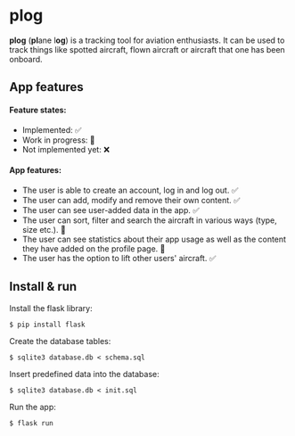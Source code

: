 # plog
**plog** (**pl**ane l**og**) is a tracking tool for aviation enthusiasts. It can be used to track things like spotted aircraft, flown aircraft or aircraft that one has been onboard.

## App features

#### Feature states:
- Implemented: ✅
- Work in progress: 🚧
- Not implemented yet: ❌

#### App features:
- The user is able to create an account, log in and log out. ✅
- The user can add, modify and remove their own content. ✅
- The user can see user-added data in the app. ✅
- The user can sort, filter and search the aircraft in various ways (type, size etc.). 🚧
- The user can see statistics about their app usage as well as the content they have added on the profile page. 🚧
- The user has the option to lift other users' aircraft. ✅

## Install & run
Install the flask library:
```
$ pip install flask
```

Create the database tables:
```
$ sqlite3 database.db < schema.sql
```

Insert predefined data into the database:
```
$ sqlite3 database.db < init.sql
```

Run the app:
```
$ flask run
```